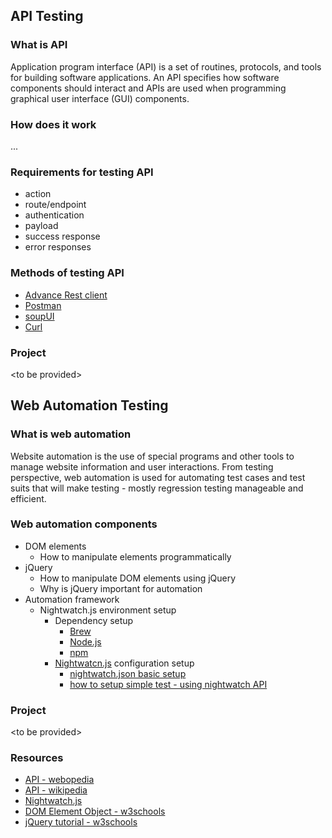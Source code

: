 ## API Testing
### What is API
Application program interface (API) is a set of routines, protocols, and tools for building software applications. An API specifies how software components should interact and APIs are used when programming graphical user interface (GUI) components.
### How does it work
...

### Requirements for testing API
- action
- route/endpoint
- authentication
- payload
- success response
- error responses

### Methods of testing API
- [Advance Rest client](https://chrome.google.com/webstore/detail/advanced-rest-client/hgmloofddffdnphfgcellkdfbfbjeloo?hl=en-US)
- [Postman](https://www.getpostman.com/)
- [soupUI](https://www.soapui.org/)
- [Curl](https://curl.haxx.se/)

### Project
\<to be provided\>

## Web Automation Testing
### What is web automation
Website automation is the use of special programs and other tools to manage website information and user interactions. From testing perspective, web automation is used for automating test cases and test suits that will make testing - mostly regression testing manageable and efficient. 

### Web automation components
- DOM elements
  - How to manipulate elements programmatically
- jQuery
  - How to manipulate DOM elements using jQuery
  - Why is jQuery important for automation
- Automation framework
  - Nightwatch.js environment setup
    - Dependency setup
      - [Brew](http://brew.sh/)
      - [Node.js](https://nodejs.org/en/)
      - [npm](https://www.npmjs.com/)
    - [Nightwatcn.js](Nightwatch.js) configuration setup
      - [nightwatch.json basic setup](http://nightwatchjs.org/guide#settings-file)
      - [how to setup simple test - using nightwatch API](http://nightwatchjs.org/api)
  
### Project
\<to be provided\>
### Resources
- [API - webopedia](http://www.webopedia.com/TERM/A/API.html)
- [API - wikipedia](https://en.wikipedia.org/wiki/Application_programming_interface)
- [Nightwatch.js](http://nightwatchjs.org/)
- [DOM Element Object - w3schools](http://www.w3schools.com/jsref/dom_obj_all.asp)
- [jQuery tutorial - w3schools](http://www.w3schools.com/jquery/)
